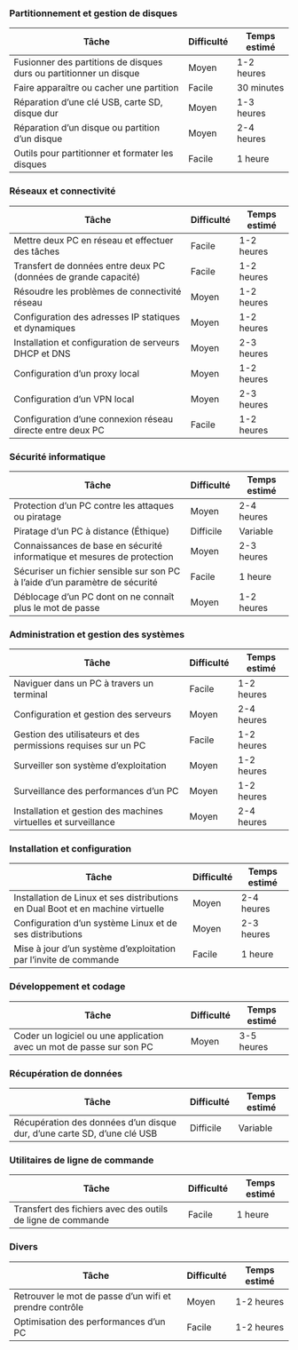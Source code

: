 
### Partitionnement et gestion de disques

| Tâche                                                                         | Difficulté | Temps estimé  |
|-------------------------------------------------------------------------------|------------|---------------|
| Fusionner des partitions de disques durs ou partitionner un disque            | Moyen      | 1-2 heures    |
| Faire apparaître ou cacher une partition                                      | Facile     | 30 minutes    |
| Réparation d’une clé USB, carte SD, disque dur                                | Moyen      | 1-3 heures    |
| Réparation d’un disque ou partition d’un disque                               | Moyen      | 2-4 heures    |
| Outils pour partitionner et formater les disques                              | Facile     | 1 heure       |

### Réseaux et connectivité

| Tâche                                                                         | Difficulté | Temps estimé  |
|-------------------------------------------------------------------------------|------------|---------------|
| Mettre deux PC en réseau et effectuer des tâches                              | Facile     | 1-2 heures    |
| Transfert de données entre deux PC (données de grande capacité)               | Facile     | 1-2 heures    |
| Résoudre les problèmes de connectivité réseau                                 | Moyen      | 1-2 heures    |
| Configuration des adresses IP statiques et dynamiques                         | Moyen      | 1-2 heures    |
| Installation et configuration de serveurs DHCP et DNS                         | Moyen      | 2-3 heures    |
| Configuration d’un proxy local                                                | Moyen      | 1-2 heures    |
| Configuration d’un VPN local                                                  | Moyen      | 2-3 heures    |
| Configuration d’une connexion réseau directe entre deux PC                    | Facile     | 1-2 heures    |

### Sécurité informatique

| Tâche                                                                         | Difficulté | Temps estimé  |
|-------------------------------------------------------------------------------|------------|---------------|
| Protection d’un PC contre les attaques ou piratage                            | Moyen      | 2-4 heures    |
| Piratage d’un PC à distance (Éthique)                                         | Difficile  | Variable      |
| Connaissances de base en sécurité informatique et mesures de protection       | Moyen      | 2-3 heures    |
| Sécuriser un fichier sensible sur son PC à l’aide d’un paramètre de sécurité  | Facile     | 1 heure       |
| Déblocage d’un PC dont on ne connaît plus le mot de passe                     | Moyen      | 1-2 heures    |

### Administration et gestion des systèmes

| Tâche                                                                         | Difficulté | Temps estimé  |
|-------------------------------------------------------------------------------|------------|---------------|
| Naviguer dans un PC à travers un terminal                                     | Facile     | 1-2 heures    |
| Configuration et gestion des serveurs                                         | Moyen      | 2-4 heures    |
| Gestion des utilisateurs et des permissions requises sur un PC                | Facile     | 1-2 heures    |
| Surveiller son système d’exploitation                                         | Moyen      | 1-2 heures    |
| Surveillance des performances d’un PC                                         | Moyen      | 1-2 heures    |
| Installation et gestion des machines virtuelles et surveillance               | Moyen      | 2-4 heures    |

### Installation et configuration

| Tâche                                                                         | Difficulté | Temps estimé  |
|-------------------------------------------------------------------------------|------------|---------------|
| Installation de Linux et ses distributions en Dual Boot et en machine virtuelle | Moyen      | 2-4 heures    |
| Configuration d’un système Linux et de ses distributions                      | Moyen      | 2-3 heures    |
| Mise à jour d’un système d’exploitation par l’invite de commande              | Facile     | 1 heure       |

### Développement et codage

| Tâche                                                                         | Difficulté | Temps estimé  |
|-------------------------------------------------------------------------------|------------|---------------|
| Coder un logiciel ou une application avec un mot de passe sur son PC          | Moyen      | 3-5 heures    |

### Récupération de données

| Tâche                                                                         | Difficulté | Temps estimé  |
|-------------------------------------------------------------------------------|------------|---------------|
| Récupération des données d’un disque dur, d’une carte SD, d’une clé USB       | Difficile  | Variable      |

### Utilitaires de ligne de commande

| Tâche                                                                         | Difficulté | Temps estimé  |
|-------------------------------------------------------------------------------|------------|---------------|
| Transfert des fichiers avec des outils de ligne de commande                   | Facile     | 1 heure       |

### Divers

| Tâche                                                                         | Difficulté | Temps estimé  |
|-------------------------------------------------------------------------------|------------|---------------|
| Retrouver le mot de passe d’un wifi et prendre contrôle                       | Moyen      | 1-2 heures    |
| Optimisation des performances d’un PC                                         | Facile     | 1-2 heures    |

